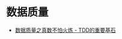 # 数据质量
* [数据质量之真数不怕火炼 - TDD的重要基石](https://github.com/sandsbai/tools-of-data-quality/blob/main/%E6%95%B0%E6%8D%AE%E8%B4%A8%E9%87%8F%E4%B9%8B%E2%80%9C%E7%9C%9F%E6%95%B0%E2%80%9D%E4%B8%8D%E6%80%95%E7%81%AB%E7%82%BC.md)
